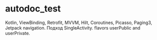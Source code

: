 # autodoc_test
Kotlin, ViewBinding, Retrofit, MVVM, Hilt, Coroutines, Picasso, Paging3, Jetpack navigation.
Подход SingleActivity.
flavors userPublic and userPrivate.
